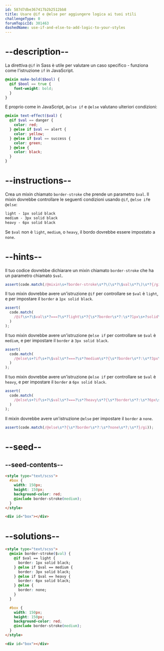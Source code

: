 ```yaml
---
id: 587d7dbe367417b2b2512bb8
title: Usare @if e @else per aggiungere logica ai tuoi stili
challengeType: 0
forumTopicId: 301463
dashedName: use-if-and-else-to-add-logic-to-your-styles
---
```


# --description--

La direttiva `@if` in Sass è utile per valutare un caso specifico - funziona come l'istruzione `if` in JavaScript.

```scss
@mixin make-bold($bool) {
  @if $bool == true {
    font-weight: bold;
  }
}
```

E proprio come in JavaScript, `@else if` e `@else` valutano ulteriori condizioni:

```scss
@mixin text-effect($val) {
  @if $val == danger {
    color: red;
  } @else if $val == alert {
    color: yellow;
  } @else if $val == success {
    color: green;
  } @else {
    color: black;
  }
}
```

# --instructions--

Crea un mixin chiamato `border-stroke` che prende un parametro `$val`. Il mixin dovrebbe controllare le seguenti condizioni usando `@if`, `@else if`e `@else`:

```scss
light - 1px solid black
medium - 3px solid black
heavy - 6px solid black
```

Se `$val` non è `light`, `medium`, o `heavy`, il bordo dovrebbe essere impostato a `none`.

# --hints--

Il tuo codice dovrebbe dichiarare un mixin chiamato `border-stroke` che ha un parametro chiamato `$val`.

```js
assert(code.match(/@mixin\s+?border-stroke\s*?\(\s*?\$val\s*?\)\s*?{/gi));
```

Il tuo mixin dovrebbe avere un'istruzione `@if` per controllare se `$val` è `light`, e per impostare il `border` a `1px solid black`.

```js
assert(
  code.match(
    /@if\s+?\$val\s*?===?\s*?light\s*?{\s*?border\s*?:\s*?1px\s+?solid\s+?black\s*?;\s*?}/gi
  )
);
```

Il tuo mixin dovrebbe avere un'istruzione `@else if` per controllare se `$val` è `medium`, e per impostare il `border` a `3px solid black`.

```js
assert(
  code.match(
    /@else\s+?if\s+?\$val\s*?===?\s*?medium\s*?{\s*?border\s*?:\s*?3px\s+?solid\s+?black\s*?;\s*?}/gi
  )
);
```

Il tuo mixin dovrebbe avere un'istruzione `@else if` per controllare se `$val` è `heavy`, e per impostare il `border` a `6px solid black`.

```js
assert(
  code.match(
    /@else\s+?if\s+?\$val\s*?===?\s*?heavy\s*?{\s*?border\s*?:\s*?6px\s+?solid\s+?black\s*?;\s*?}/gi
  )
);
```

Il mixin dovrebbe avere un'istruzione `@else` per impostare il `border` a `none`.

```js
assert(code.match(/@else\s*?{\s*?border\s*?:\s*?none\s*?;\s*?}/gi));
```

# --seed--

## --seed-contents--

```html
<style type="text/scss">
  #box {
    width: 150px;
    height: 150px;
    background-color: red;
    @include border-stroke(medium);
  }
</style>

<div id="box"></div>
```

# --solutions--

```html
<style type="text/scss">
  @mixin border-stroke($val) {
    @if $val == light {
      border: 1px solid black;
    } @else if $val == medium {
      border: 3px solid black;
    } @else if $val == heavy {
      border: 6px solid black;
    } @else {
      border: none;
    }
  }

  #box {
    width: 150px;
    height: 150px;
    background-color: red;
    @include border-stroke(medium);
  }
</style>

<div id="box"></div>
```
